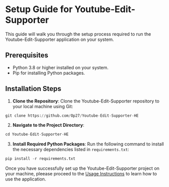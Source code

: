 # Setup Guide for Youtube-Edit-Supporter

This guide will walk you through the setup process required to run the Youtube-Edit-Supporter application on your system.

## Prerequisites

- Python 3.8 or higher installed on your system.
- Pip for installing Python packages.

## Installation Steps

1. **Clone the Repository**: Clone the Youtube-Edit-Supporter repository to your local machine using Git:
```python
git clone https://github.com/Op27/Youtube-Edit-Supporter-HE
```

2. **Navigate to the Project Directory**:
```python
cd Youtube-Edit-Supporter-HE
```
3. **Install Required Python Packages**: Run the following command to install the necessary dependencies listed in `requirements.txt`:
```python
pip install -r requirements.txt
```

Once you have successfully set up the Youtube-Edit-Supporter project on your machine, pleease proceed to the [Usage Instructions](docs/UsageInstructions.md) to learn how to use the application.



